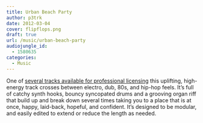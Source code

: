 ```yaml
---
title: Urban Beach Party
author: p3trk
date: 2012-03-04
cover: flipflops.png
draft: true
url: /music/urban-beach-party
audiojungle_id:
  - 1580635
categories:
  - Music
---
```

One of <a href="http://audiojungle.net/user/peterkappus/portfolio" onclick="javascript:_gaq.push(['_trackEvent','outbound-article','http://audiojungle.net']);" title="Peter's Music Portfolio on Audiojungle">several tracks available for professional licensing</a> this uplifting, high-energy track crosses between electro, dub, 80s, and hip-hop feels. It’s full of catchy synth hooks, bouncy syncopated drums and a grooving organ riff that build up and break down several times taking you to a place that is at once, happy, laid-back, hopeful, and confident. It’s designed to be modular, and easily edited to extend or reduce the length as needed.
